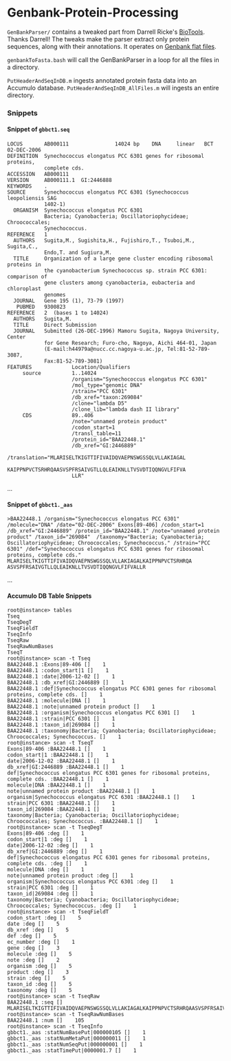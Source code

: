 # Genbank-Protein-Processing

`GenBankParser/` contains a tweaked part from Darrell Ricke's [BioTools](https://github.com/doricke/BioTools/tree/master/GenBankParser).
Thanks Darrell! The tweaks make the parser extract only protein sequences, along with their annotations.
It operates on [Genbank flat files](ftp://ftp.ncbi.nlm.nih.gov/genbank/).

`genbankToFasta.bash` will call the GenBankParser in a loop for all the files in a directory.

`PutHeaderAndSeqInDB.m` ingests annotated protein fasta data into an Accumulo database.
`PutHeaderAndSeqInDB_AllFiles.m` will ingests an entire directory.



### Snippets


#### Snippet of `gbbct1.seq`

    LOCUS       AB000111               14024 bp    DNA     linear   BCT 02-DEC-2006
    DEFINITION  Synechococcus elongatus PCC 6301 genes for ribosomal proteins,
                complete cds.
    ACCESSION   AB000111
    VERSION     AB000111.1  GI:2446888
    KEYWORDS    .
    SOURCE      Synechococcus elongatus PCC 6301 (Synechococcus leopoliensis SAG
                1402-1)
      ORGANISM  Synechococcus elongatus PCC 6301
                Bacteria; Cyanobacteria; Oscillatoriophycideae; Chroococcales;
                Synechococcus.
    REFERENCE   1
      AUTHORS   Sugita,M., Sugishita,H., Fujishiro,T., Tsuboi,M., Sugita,C.,
                Endo,T. and Sugiura,M.
      TITLE     Organization of a large gene cluster encoding ribosomal proteins in
                the cyanobacterium Synechococcus sp. strain PCC 6301: comparison of
                gene clusters among cyanobacteria, eubacteria and chloroplast
                genomes
      JOURNAL   Gene 195 (1), 73-79 (1997)
       PUBMED   9300823
    REFERENCE   2  (bases 1 to 14024)
      AUTHORS   Sugita,M.
      TITLE     Direct Submission
      JOURNAL   Submitted (26-DEC-1996) Mamoru Sugita, Nagoya University, Center
                for Gene Research; Furo-cho, Nagoya, Aichi 464-01, Japan
                (E-mail:h44979a@nucc.cc.nagoya-u.ac.jp, Tel:81-52-789-3087,
                Fax:81-52-789-3081)
    FEATURES             Location/Qualifiers
         source          1..14024
                         /organism="Synechococcus elongatus PCC 6301"
                         /mol_type="genomic DNA"
                         /strain="PCC 6301"
                         /db_xref="taxon:269084"
                         /clone="lambda D5"
                         /clone_lib="lambda dash II library"
         CDS             89..406
                         /note="unnamed protein product"
                         /codon_start=1
                         /transl_table=11
                         /protein_id="BAA22448.1"
                         /db_xref="GI:2446889"
                         /translation="MLARISELTKIGTTIFIVAIDQVAEPNSWGSSQLVLLAKIAGAL
                         KAIPPNPVCTSRHRQAASVSPFRSAIVGTLLQLEAIKNLLTVSVDTIQQNGVLFIFVA
                         LLR"

...

#### Snippet of `gbbct1._aas`

    >BAA22448.1 /organism="Synechococcus elongatus PCC 6301" /molecule="DNA" /date="02-DEC-2006" Exons[89-406] /codon_start=1 /db_xref="GI:2446889" /protein_id="BAA22448.1" /note="unnamed protein product" /taxon_id="269084"  /taxonomy="Bacteria; Cyanobacteria; Oscillatoriophycideae; Chroococcales; Synechococcus." /strain="PCC 6301" /def="Synechococcus elongatus PCC 6301 genes for ribosomal proteins, complete cds."
    MLARISELTKIGTTIFIVAIDQVAEPNSWGSSQLVLLAKIAGALKAIPPNPVCTSRHRQA
    ASVSPFRSAIVGTLLQLEAIKNLLTVSVDTIQQNGVLFIFVALLR

...


#### Accumulo DB Table Snippets

    root@instance> tables
    Tseq
    TseqDegT
    TseqFieldT
    TseqInfo
    TseqRaw
    TseqRawNumBases
    TseqT
    root@instance> scan -t Tseq
    BAA22448.1 :Exons|89-406 []    1
    BAA22448.1 :codon_start|1 []    1
    BAA22448.1 :date|2006-12-02 []    1
    BAA22448.1 :db_xref|GI:2446889 []    1
    BAA22448.1 :def|Synechococcus elongatus PCC 6301 genes for ribosomal proteins, complete cds. []    1
    BAA22448.1 :molecule|DNA []    1
    BAA22448.1 :note|unnamed protein product []    1
    BAA22448.1 :organism|Synechococcus elongatus PCC 6301 []    1
    BAA22448.1 :strain|PCC 6301 []    1
    BAA22448.1 :taxon_id|269084 []    1
    BAA22448.1 :taxonomy|Bacteria; Cyanobacteria; Oscillatoriophycideae; Chroococcales; Synechococcus. []    1
    root@instance> scan -t TseqT
    Exons|89-406 :BAA22448.1 []    1
    codon_start|1 :BAA22448.1 []    1
    date|2006-12-02 :BAA22448.1 []    1
    db_xref|GI:2446889 :BAA22448.1 []    1
    def|Synechococcus elongatus PCC 6301 genes for ribosomal proteins, complete cds. :BAA22448.1 []    1
    molecule|DNA :BAA22448.1 []    1
    note|unnamed protein product :BAA22448.1 []    1
    organism|Synechococcus elongatus PCC 6301 :BAA22448.1 []    1
    strain|PCC 6301 :BAA22448.1 []    1
    taxon_id|269084 :BAA22448.1 []    1
    taxonomy|Bacteria; Cyanobacteria; Oscillatoriophycideae; Chroococcales; Synechococcus. :BAA22448.1 []    1
    root@instance> scan -t TseqDegT
    Exons|89-406 :deg []    1
    codon_start|1 :deg []    1
    date|2006-12-02 :deg []    1
    db_xref|GI:2446889 :deg []    1
    def|Synechococcus elongatus PCC 6301 genes for ribosomal proteins, complete cds. :deg []    1
    molecule|DNA :deg []    1
    note|unnamed protein product :deg []    1
    organism|Synechococcus elongatus PCC 6301 :deg []    1
    strain|PCC 6301 :deg []    1
    taxon_id|269084 :deg []    1
    taxonomy|Bacteria; Cyanobacteria; Oscillatoriophycideae; Chroococcales; Synechococcus. :deg []    1
    root@instance> scan -t TseqFieldT
    codon_start :deg []    5
    date :deg []    5
    db_xref :deg []    5
    def :deg []    5
    ec_number :deg []    1
    gene :deg []    3
    molecule :deg []    5
    note :deg []    2
    organism :deg []    5
    product :deg []    3
    strain :deg []    5
    taxon_id :deg []    5
    taxonomy :deg []    5
    root@instance> scan -t TseqRaw
    BAA22448.1 :seq []    MLARISELTKIGTTIFIVAIDQVAEPNSWGSSQLVLLAKIAGALKAIPPNPVCTSRHRQAASVSPFRSAIVGTLLQLEAIKNLLTVSVDTIQQNGVLFIFVALLR
    root@instance> scan -t TseqRawNumBases
    BAA22448.1 :num []    105
    root@instance> scan -t TseqInfo
    gbbct1._aas :statNumBasePut|000000105 []    1
    gbbct1._aas :statNumMetaPut|000000011 []    1
    gbbct1._aas :statNumSeqPut|000000001 []    1
    gbbct1._aas :statTimePut|0000001.7 []    1




